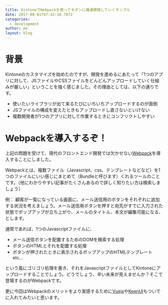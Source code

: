 ```yaml
---
title: KintoneでWebpackを使ってモダンに爆速開発していくサンプル
date: 2017-08-01T07:42:10.707Z
categories:
  - development
author: me
layout: blog
---
```

# 背景
Kintoneのカスタマイズを始めたのですが、開発を進めるにあたって「1つのアプリに対して、JSファイルやCSSファイルをどんどんアップロードしていく仕組みが厳しい」ということを強く感じました。その理由としては、以下の通りです。

- 使いたいライブラリが出て来るたびにいちいちアップロードするのが面倒
- JSファイルの構成を変えたときもアップロードし直さないといけない
- 複数開発者が1つのアプリに対して作業するときにコンフリクトしやすい

# Webpackを導入するぞ！

上記の問題を受けて、現代のフロントエンド開発では欠かせない[Webpack](https://webpack.github.io/)を導入することにしました。

Webpackとは、複数ファイル（Javascript、css、テンプレートなどなど）を1つのファイルにいい感じにまとめて（Bundleと呼びます）くれるツールのことです。（他にわかりやすい記事がたくさんあるので詳しく知りたい方は検索しましょう）

例：
顧客が一覧になっている画面に、メール送信用のボタンをそれぞれに追加する状況を考えましょう。メール送信用ボタンを押すと宛先がすでに入力された状態でポップアップが立ち上がり、メールのタイトル、本文が編集可能になる、とします。

通常であれば、1つのJavascriptファイルに、
- メール送信ボタンを配置するためのDOMを検索する処理
- ボタンのHTMLとそれを配置する処理
- ボタンが押されたときに表示されるポップアップのHTMLテンプレート etc...

という風にゴリゴリ処理を書き、それをJavascriptファイルとしてKintoneにアップロードすることでしょう。どうでしょう、辛い未来が見えませんか？そこで登場するのがWebpackです。

更に今回はWebpackのメリットをより実感するために[Vuejs](https://jp.vuejs.org/index.html)や[KeenUI](https://josephuspaye.github.io/Keen-UI/#/ui-alert)もついでに入れてみたいと思います。

